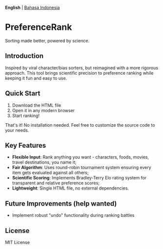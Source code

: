 **English** | [Bahasa Indonesia](https://github.com/mahalisyarifuddin/PreferenceRank/blob/main/README-id.md)

# PreferenceRank
Sorting made better, powered by science.

## Introduction
Inspired by viral character/bias sorters, but reimagined with a more rigorous approach. This tool brings scientific precision to preference ranking while keeping it fun and easy to use.

## Quick Start
1. Download the HTML file
2. Open it in any modern browser
3. Start ranking!

That's it! No installation needed. Feel free to customize the source code to your needs.

## Key Features
- **Flexible Input**: Rank anything you want - characters, foods, movies, travel destinations, you name it;
- **Fair Algorithm**: Uses round-robin tournament system ensuring every item gets evaluated against all others;
- **Scientific Scoring**: Implements Bradley-Terry Elo rating system for transparent and relative preference scores;
- **Lightweight**: Single HTML file, no external dependencies.

## Future Improvements (help wanted)
- Implement robust "undo" functionality during ranking battles

## License
MIT License
